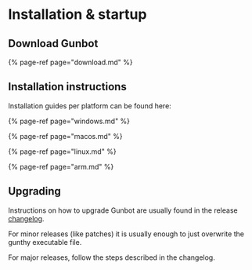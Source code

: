 # Installation & startup

## Download Gunbot

{% page-ref page="download.md" %}

## Installation instructions

Installation guides per platform can be found here:

{% page-ref page="windows.md" %}

{% page-ref page="macos.md" %}

{% page-ref page="linux.md" %}

{% page-ref page="arm.md" %}

## Upgrading

Instructions on how to upgrade Gunbot are usually found in the release [changelog](../../about/whats-new/).

For minor releases \(like patches\) it is usually enough to just overwrite the gunthy executable file.

For major releases, follow the steps described in the changelog.


